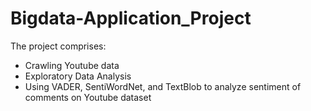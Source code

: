 # Bigdata-Application_Project
The project comprises:
- Crawling Youtube data
- Exploratory Data Analysis
- Using VADER, SentiWordNet, and TextBlob to analyze sentiment of comments on Youtube dataset
